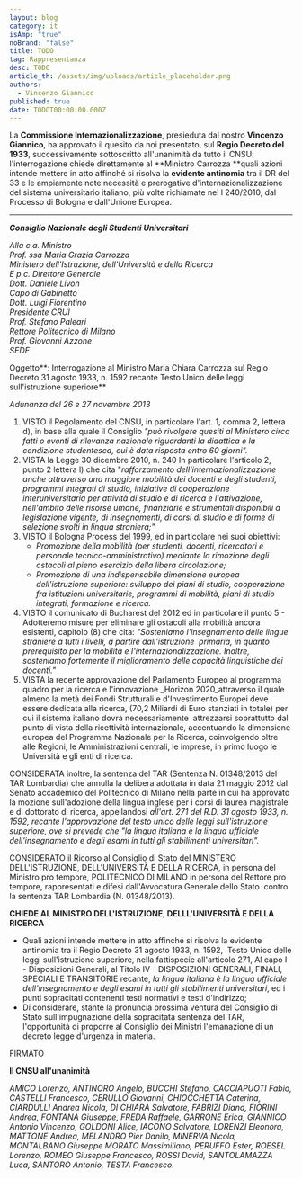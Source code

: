 ```yaml
---
layout: blog
category: it
isAmp: "true"
noBrand: "false"
title: TODO
tag: Rappresentanza
desc: TODO
article_th: /assets/img/uploads/article_placeholder.png
authors:
  - Vincenzo Giannico
published: true
date: TODOT00:00:00.000Z
---
```


La **Commissione Internazionalizzazione**, presieduta dal nostro **Vincenzo Giannico**, ha approvato il quesito da noi presentato, sul **Regio Decreto del 1933**, successivamente sottoscritto all'unanimità da tutto il CNSU: l'interrogazione chiede direttamente al **Ministro Carrozza **quali azioni intende mettere in atto affinché si risolva la **evidente antinomia** tra il DR del 33 e le ampiamente note necessità e prerogative d'internazionalizzazione del sistema universitario italiano, più volte richiamate nel l 240/2010, dal Processo di Bologna e dall'Unione Europea.

* * *

_**Consiglio Nazionale degli Studenti Universitari**_

_Alla c.a. Ministro  
Prof. ssa Maria Grazia Carrozza  
Ministero dell'Istruzione, dell'Università e della Ricerca  
E p.c. Direttore Generale  
Dott. Daniele Livon  
Capo di Gabinetto  
Dott. Luigi Fiorentino  
Presidente CRUI  
Prof. Stefano Paleari  
Rettore Politecnico di Milano  
Prof. Giovanni Azzone  
SEDE_

Oggetto**: Interrogazione al Ministro Maria Chiara Carrozza sul Regio Decreto 31 agosto 1933, n. 1592 recante Testo Unico delle leggi sull'istruzione superiore**

_Adunanza del 26 e 27 novembre 2013_

1.  VISTO il Regolamento del CNSU, in particolare l'art. 1, comma 2, lettera d), in base alla quale il Consiglio _"può rivolgere quesiti al Ministero circa fatti o eventi di rilevanza nazionale riguardanti la didattica e la condizione studentesca, cui è data risposta entro 60 giorni"._
2.  VISTA la Legge 30 dicembre 2010, n. 240 In particolare l'articolo 2, punto 2 lettera l) che cita "_rafforzamento dell'internazionalizzazione anche attraverso una maggiore mobilità dei docenti e degli studenti, programmi integrati di studio, iniziative di cooperazione interuniversitaria per attività di studio e di ricerca e l'attivazione, nell'ambito delle risorse umane, finanziarie e strumentali disponibili a legislazione vigente, di insegnamenti, di corsi di studio e di forme di selezione svolti in lingua straniera;"_
3.  VISTO il Bologna Process del 1999, ed in particolare nei suoi obiettivi:
    *   _Promozione della mobilità (per studenti, docenti, ricercatori e personale tecnico-amministrativo) mediante la rimozione degli ostacoli al pieno esercizio della libera circolazione;_
    *   _Promozione di una indispensabile dimensione europea dell'istruzione superiore: sviluppo dei piani di studio, cooperazione fra istituzioni universitarie, programmi di mobilità, piani di studio integrati, formazione e ricerca._
4.  VISTO il comunicato di Bucharest del 2012 ed in particolare il punto 5 - Adotteremo misure per eliminare gli ostacoli alla mobilità ancora esistenti, capitolo (8) che cita: _"Sosteniamo l'insegnamento delle lingue straniere a tutti i livelli, a partire dall'istruzione  primaria, in quanto prerequisito per la mobilità e l'internazionalizzazione. Inoltre, sosteniamo fortemente il miglioramento delle capacità linguistiche dei docenti."_
5.  VISTA la recente approvazione del Parlamento Europeo al programma quadro per la ricerca e l'innovazione _Horizon 2020_attraverso il quale almeno la metà dei Fondi Strutturali e d'Investimento Europei deve essere dedicata alla ricerca, (70,2 Miliardi di Euro stanziati in totale) per cui il sistema italiano dovrà necessariamente  attrezzarsi soprattutto dal punto di vista della ricettività internazionale, accentuando la dimensione europea del Programma Nazionale per la Ricerca, coinvolgendo oltre alle Regioni, le Amministrazioni centrali, le imprese, in primo luogo le Università e gli enti di ricerca.

CONSIDERATA inoltre, la sentenza del TAR (Sentenza N. 01348/2013 del TAR Lombardia) che annulla la delibera adottata in data 21 maggio 2012 dal Senato accademico del Politecnico di Milano nella parte in cui ha approvato la mozione sull'adozione della lingua inglese per i corsi di laurea magistrale e di dottorato di ricerca, appellandosi _all'art. 271 del R.D. 31 agosto 1933, n. 1592, recante l'approvazione del testo unico delle leggi sull'istruzione superiore, ove si prevede che "la lingua italiana è la lingua ufficiale dell'insegnamento e degli esami in tutti gli stabilimenti universitari"._

CONSIDERATO il Ricorso al Consiglio di Stato del MINISTERO DELL'ISTRUZIONE, DELL'UNIVERSITÀ E DELLA RICERCA, in persona del Ministro pro tempore, POLITECNICO DI MILANO in persona del Rettore pro tempore, rappresentati e difesi dall'Avvocatura Generale dello Stato  contro la sentenza TAR Lombardia (N. 01348/2013).

**CHIEDE AL MINISTRO DELL'ISTRUZIONE, DELLL'UNIVERSITÀ E DELLA RICERCA**

*   Quali azioni intende mettere in atto affinché si risolva la evidente antinomia tra il Regio Decreto 31 agosto 1933, n. 1592,  Testo Unico delle leggi sull'istruzione superiore, nella fattispecie all'articolo 271, Al capo I - Disposizioni Generali, al Titolo IV - DISPOSIZIONI GENERALI, FINALI, SPECIALI E TRANSITORIE recante, _la lingua italiana è la lingua ufficiale dell'insegnamento e degli esami in tutti gli stabilimenti universitari_, ed i punti sopracitati contenenti testi normativi e testi d'indirizzo;
*   Di considerare, stante la pronuncia prossima ventura del Consiglio di Stato sull'impugnazione della sopracitata sentenza del TAR, l'opportunità di proporre al Consiglio dei Ministri l'emanazione di un decreto legge d'urgenza in materia.

FIRMATO

**Il CNSU all'unanimità**

_AMICO Lorenzo, ANTINORO Angelo, BUCCHI Stefano, CACCIAPUOTI Fabio, CASTELLI Francesco, CERULLO Giovanni, CHIOCCHETTA Caterina, CIARDULLI Andrea Nicola, DI CHIARA Salvatore, FABRIZI Diana, FIORINI Andrea, FONTANA Giuseppe, FREDA Raffaele, GARRONE Erica, GIANNICO Antonio Vincenzo, GOLDONI Alice, IACONO Salvatore, LORENZI Eleonora, MATTONE Andrea, MELANDRO Pier Danilo, MINERVA Nicola, MONTALBANO Giuseppe MORATO Massimiliano, PERUFFO Ester, ROESEL Lorenzo, ROMEO Giuseppe Francesco, ROSSI David, SANTOLAMAZZA Luca, SANTORO Antonio, TESTA Francesco._
